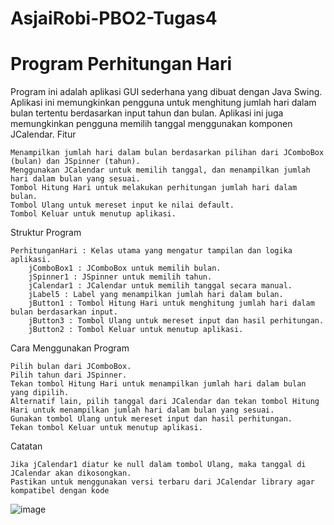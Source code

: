 # AsjaiRobi-PBO2-Tugas4
# Program Perhitungan Hari

Program ini adalah aplikasi GUI sederhana yang dibuat dengan Java Swing. Aplikasi ini memungkinkan pengguna untuk menghitung jumlah hari dalam bulan tertentu berdasarkan input tahun dan bulan. Aplikasi ini juga memungkinkan pengguna memilih tanggal menggunakan komponen JCalendar.
Fitur

    Menampilkan jumlah hari dalam bulan berdasarkan pilihan dari JComboBox (bulan) dan JSpinner (tahun).
    Menggunakan JCalendar untuk memilih tanggal, dan menampilkan jumlah hari dalam bulan yang sesuai.
    Tombol Hitung Hari untuk melakukan perhitungan jumlah hari dalam bulan.
    Tombol Ulang untuk mereset input ke nilai default.
    Tombol Keluar untuk menutup aplikasi.

Struktur Program

    PerhitunganHari : Kelas utama yang mengatur tampilan dan logika aplikasi.
        jComboBox1 : JComboBox untuk memilih bulan.
        jSpinner1 : JSpinner untuk memilih tahun.
        jCalendar1 : JCalendar untuk memilih tanggal secara manual.
        jLabel5 : Label yang menampilkan jumlah hari dalam bulan.
        jButton1 : Tombol Hitung Hari untuk menghitung jumlah hari dalam bulan berdasarkan input.
        jButton3 : Tombol Ulang untuk mereset input dan hasil perhitungan.
        jButton2 : Tombol Keluar untuk menutup aplikasi.

Cara Menggunakan Program

    Pilih bulan dari JComboBox.
    Pilih tahun dari JSpinner.
    Tekan tombol Hitung Hari untuk menampilkan jumlah hari dalam bulan yang dipilih.
    Alternatif lain, pilih tanggal dari JCalendar dan tekan tombol Hitung Hari untuk menampilkan jumlah hari dalam bulan yang sesuai.
    Gunakan tombol Ulang untuk mereset input dan hasil perhitungan.
    Tekan tombol Keluar untuk menutup aplikasi.

Catatan

    Jika jCalendar1 diatur ke null dalam tombol Ulang, maka tanggal di JCalendar akan dikosongkan.
    Pastikan untuk menggunakan versi terbaru dari JCalendar library agar kompatibel dengan kode

![image](https://github.com/user-attachments/assets/c930fccc-e156-4bb0-aa8f-5c0722d93718)
